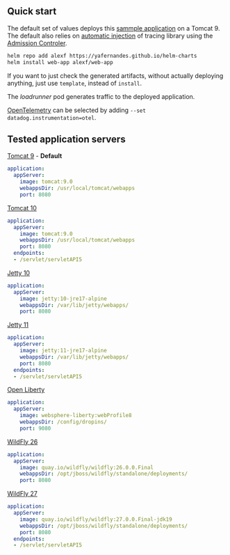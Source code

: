 ## Quick start

The default set of values deploys this [sammple application](https://github.com/yafernandes/datadog-experience/tree/main/learn-by-example/java-servlet) on a Tomcat 9. The default also relies on [automatic injection](https://docs.datadoghq.com/tracing/trace_collection/admission_controller/) of tracing library using the [Admission Controler](https://docs.datadoghq.com/containers/cluster_agent/admission_controller/?tab=helmchart).

```bash
helm repo add alexf https://yafernandes.github.io/helm-charts
helm install web-app alexf/web-app
```

If you want to just check the generated artifacts, without actually deploying anything, just use `template`, instead of `install`.

The *loadrunner* pod generates traffic to the deployed application.


[OpenTelemetry](https://opentelemetry.io/) can be selected by adding `--set datadog.instrumentation=otel`.

## Tested application servers

[Tomcat 9](https://tomcat.apache.org/) - **Default**
```yaml
application:
  appServer:
    image: tomcat:9.0
    webappsDir: /usr/local/tomcat/webapps
    port: 8080
```

[Tomcat 10](https://tomcat.apache.org/)
```yaml
application:
  appServer:
    image: tomcat:9.0
    webappsDir: /usr/local/tomcat/webapps
    port: 8080
  endpoints:
  - /servlet/servletAPI5
```

[Jetty 10](https://www.eclipse.org/jetty/)
```yaml
application:
  appServer:
    image: jetty:10-jre17-alpine
    webappsDir: /var/lib/jetty/webapps/
    port: 8080
```

[Jetty 11](https://www.eclipse.org/jetty/)
```yaml
application:
  appServer:
    image: jetty:11-jre17-alpine
    webappsDir: /var/lib/jetty/webapps/
    port: 8080
  endpoints:
  - /servlet/servletAPI5
```

[Open Liberty](https://openliberty.io/)
```yaml
application:
  appServer:
    image: websphere-liberty:webProfile8
    webappsDir: /config/dropins/
    port: 9080
```

[WildFly 26](https://www.wildfly.org/)
```yaml
application:
  appServer:
    image: quay.io/wildfly/wildfly:26.0.0.Final
    webappsDir: /opt/jboss/wildfly/standalone/deployments/
    port: 8080
```

[WildFly 27](https://www.wildfly.org/)
```yaml
application:
  appServer:
    image: quay.io/wildfly/wildfly:27.0.0.Final-jdk19
    webappsDir: /opt/jboss/wildfly/standalone/deployments/
    port: 8080
  endpoints:
  - /servlet/servletAPI5
```
